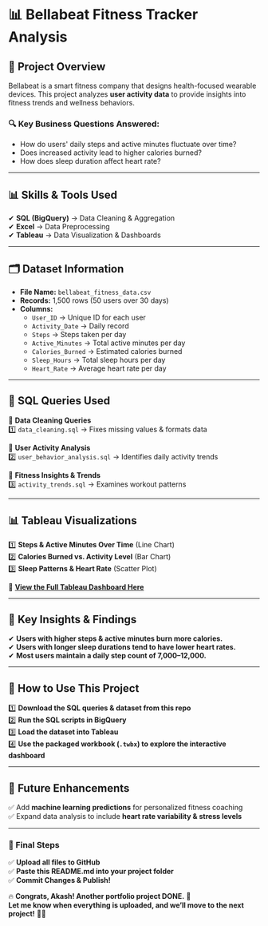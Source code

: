 # 📊 Bellabeat Fitness Tracker Analysis

## 🚀 Project Overview  
Bellabeat is a smart fitness company that designs health-focused wearable devices. This project analyzes **user activity data** to provide insights into fitness trends and wellness behaviors.  

### **🔍 Key Business Questions Answered:**
- How do users' daily steps and active minutes fluctuate over time?  
- Does increased activity lead to higher calories burned?  
- How does sleep duration affect heart rate?  

---

## 📊 **Skills & Tools Used**
✔ **SQL (BigQuery)** → Data Cleaning & Aggregation  
✔ **Excel** → Data Preprocessing  
✔ **Tableau** → Data Visualization & Dashboards  

---

## 🗂 **Dataset Information**
- **File Name:** `bellabeat_fitness_data.csv`  
- **Records:** 1,500 rows (50 users over 30 days)  
- **Columns:**
  - `User_ID` → Unique ID for each user  
  - `Activity_Date` → Daily record  
  - `Steps` → Steps taken per day  
  - `Active_Minutes` → Total active minutes per day  
  - `Calories_Burned` → Estimated calories burned  
  - `Sleep_Hours` → Total sleep hours per day  
  - `Heart_Rate` → Average heart rate per day  

---

## 📜 **SQL Queries Used**
📌 **Data Cleaning Queries**  
1️⃣ `data_cleaning.sql` → Fixes missing values & formats data  

📌 **User Activity Analysis**  
2️⃣ `user_behavior_analysis.sql` → Identifies daily activity trends  

📌 **Fitness Insights & Trends**  
3️⃣ `activity_trends.sql` → Examines workout patterns  

---

## 📊 **Tableau Visualizations**
1️⃣ **Steps & Active Minutes Over Time** (Line Chart)  
2️⃣ **Calories Burned vs. Activity Level** (Bar Chart)  
3️⃣ **Sleep Patterns & Heart Rate** (Scatter Plot)  

📌 **[View the Full Tableau Dashboard Here](#add-your-public-tableau-link-here)**  

---

## **📌 Key Insights & Findings**
✔ **Users with higher steps & active minutes burn more calories.**  
✔ **Users with longer sleep durations tend to have lower heart rates.**  
✔ **Most users maintain a daily step count of 7,000–12,000.**  

---

## **📌 How to Use This Project**
1️⃣ **Download the SQL queries & dataset from this repo**  
2️⃣ **Run the SQL scripts in BigQuery**  
3️⃣ **Load the dataset into Tableau**  
4️⃣ **Use the packaged workbook (`.twbx`) to explore the interactive dashboard**  

---

## **📌 Future Enhancements**
✅ Add **machine learning predictions** for personalized fitness coaching  
✅ Expand data analysis to include **heart rate variability & stress levels**  

---

### **🚀 Final Steps**
✅ **Upload all files to GitHub**  
✅ **Paste this README.md into your project folder**  
✅ **Commit Changes & Publish!**  

🔥 **Congrats, Akash! Another portfolio project DONE.** 🚀  
**Let me know when everything is uploaded, and we’ll move to the next project!** 🎉💪  
